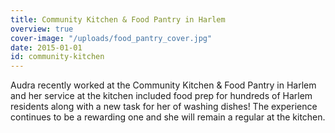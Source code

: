 ```yaml
---
title: Community Kitchen & Food Pantry in Harlem
overview: true
cover-image: "/uploads/food_pantry_cover.jpg"
date: 2015-01-01
id: community-kitchen
---
```


Audra recently worked at the Community Kitchen & Food Pantry in Harlem and her service at the kitchen included food prep for hundreds of Harlem residents along with a new task for her of washing dishes! The experience continues to be a rewarding one and she will remain a regular at the kitchen.
